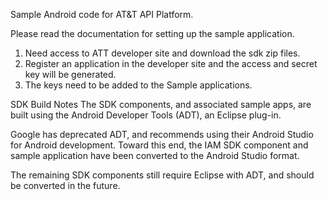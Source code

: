 Sample Android code for AT&T API Platform.

Please read the documentation for setting up the sample application.

1. Need access to ATT developer site and download the sdk zip files.
2. Register an application in the developer site and the access and secret key will be generated.
3. The keys need to be added to the Sample applications.

SDK Build Notes
The SDK components, and associated sample apps, are built using the
Android Developer Tools (ADT), an Eclipse plug-in.

Google has deprecated ADT, and recommends using their Android Studio
for Android development. Toward this end, the IAM SDK component and
sample application have been converted to the Android Studio format.

The remaining SDK components still require Eclipse with ADT, and should
be converted in the future.
